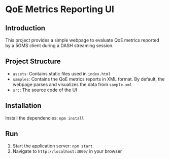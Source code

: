 # QoE Metrics Reporting UI

## Introduction
This project provides a simple webpage to evaluate QoE metrics reported by a 5GMS client during a DASH streaming session.

## Project Structure
* `assets`: Contains static files used in `index.html`
* `samples`: Contains the QoE metrics reports in XML format. By default, the webpage parses and visualizes the data from `sample.xml`
* `src`: The source code of the UI

## Installation
Install the dependencies: `npm install`

## Run
1. Start the application server: `npm start`
2. Navigate to `http://localhost:3000/` in your browser
